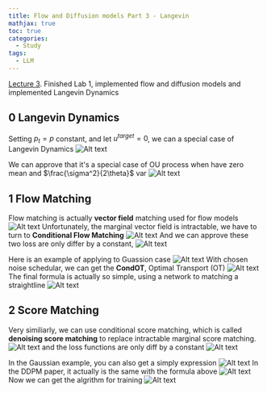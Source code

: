 ```yaml
---
title: Flow and Diffusion models Part 3 - Langevin
mathjax: true
toc: true
categories:
  - Study
tags:
  - LLM
---
```


[Lecture 3](https://www.maartengrootendorst.com/blog/quantization/). 
Finished Lab 1, implemented flow and diffusion models and implemented Langevin Dynamics

## 0 Langevin Dynamics
Setting $p_t=p$ constant, and let $u^{target}=0$, we can a special case of Langevin Dynamics
![Alt text](/code23/assets/images/2025/25-08-30-diffusion_files/langevin.png)

We can approve that it's a special case of OU process when have zero mean and $\frac{\sigma^2}{2\theta}$ var
![Alt text](/code23/assets/images/2025/25-08-30-diffusion_files/ou.png)

## 1 Flow Matching
Flow matching is actually **vector field** matching used for flow models
![Alt text](/code23/assets/images/2025/25-08-30-diffusion_files/fm.png)
Unfortunately, the marginal vector field is intractable, we have to turn to **Conditional Flow Matching**
![Alt text](/code23/assets/images/2025/25-08-30-diffusion_files/cfm.png)
And we can approve these two loss are only differ by a constant,
![Alt text](/code23/assets/images/2025/25-08-30-diffusion_files/equal.png)

Here is an example of applying to Guassion case
![Alt text](/code23/assets/images/2025/25-08-30-diffusion_files/gfm.png)
With chosen noise schedular, we can get the **CondOT**, Optimal Transport (OT)
![Alt text](/code23/assets/images/2025/25-08-30-diffusion_files/condot.png)
The final formula is actually so simple, using a network to matching a straightline
![Alt text](/code23/assets/images/2025/25-08-30-diffusion_files/simple.png)

## 2 Score Matching
Very similiarly, we can use conditional score matching, which is called **denoising score matching** to replace intractable marginal score matching. 
![Alt text](/code23/assets/images/2025/25-08-30-diffusion_files/sm.png)
and the loss functions are only diff by a constant
![Alt text](/code23/assets/images/2025/25-08-30-diffusion_files/constant.png)

In the Gaussian example, you can also get a simply expression
![Alt text](/code23/assets/images/2025/25-08-30-diffusion_files/sdesimple.png)
In the DDPM paper, it actually is the same with the formula above
![Alt text](/code23/assets/images/2025/25-08-30-diffusion_files/ddpm.png)
Now we can get the algrithm for training
![Alt text](/code23/assets/images/2025/25-08-30-diffusion_files/sdetrain.png)